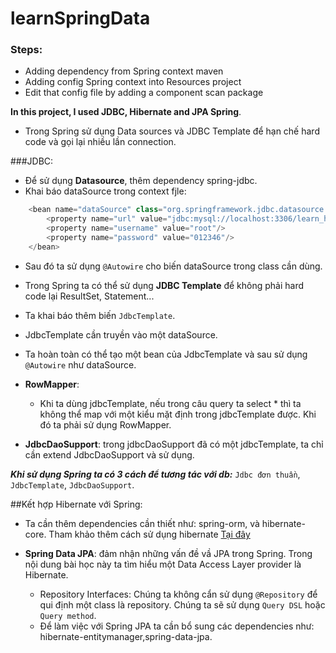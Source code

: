 # learnSpringData

### Steps:

- Adding dependency from Spring context maven
- Adding config Spring context into Resources project
- Edit that config file by adding a component scan package

**In this project, I used JDBC, Hibernate and JPA Spring**.


* Trong Spring sử dụng Data sources và JDBC Template để hạn chế hard code và gọi lại nhiều lần connection.


###JDBC:

- Để sử dụng **Datasource**, thêm dependency spring-jdbc.
- Khai báo dataSource trong context fjle:

```java
    <bean name="dataSource" class="org.springframework.jdbc.datasource.DriverManagerDataSource">
        <property name="url" value="jdbc:mysql://localhost:3306/learn_hibernate"/>
        <property name="username" value="root"/>
        <property name="password" value="012346"/>
    </bean>
```
- Sau đó ta sử dụng ``@Autowire`` cho biến dataSource trong class cần dùng.

- Trong Spring ta có thể sử dụng **JDBC Template** để không phải hard code lại ResultSet, Statement...
- Ta khai báo thêm biến ``JdbcTemplate``.
- JdbcTemplate cần truyền vào một dataSource.
- Ta hoàn toàn có thể tạo một bean của JdbcTemplate và sau sử dụng ``@Autowire`` như dataSource.

- **RowMapper**:
    - Khi ta dùng jdbcTemplate, nếu trong câu query ta select * thì ta không thể map với một kiểu mặt định trong jdbcTemplate được.
    Khi đó ta phải sử dụng RowMapper. 

- **JdbcDaoSupport**: trong jdbcDaoSupport đã có một jdbcTemplate, ta chỉ cần extend JdbcDaoSupport và sử dụng.

***Khi sử dụng Spring ta có 3 cách để tương tác với db:*** ``Jdbc đơn thuần``, ``JdbcTemplate``, ``JdbcDaoSupport``.


##Kết hợp Hibernate với Spring:

- Ta cần thêm dependencies cần thiết như: spring-orm, và hibernate-core. Tham khảo thêm cách sử dụng hibernate [Tại đây]()

- **Spring Data JPA**: đảm nhận những vấn đề vầ JPA trong Spring. Trong nội dung bài học này ta tìm hiểu một Data Access Layer provider là Hibernate.
    - Repository Interfaces: Chúng ta không cẩn sử dụng ``@Repository`` để qui định một class là repository. Chúng ta sẽ sử dụng ``Query DSL`` hoặc
     ``Query method``.
    - Để làm việc với Spring JPA ta cần bổ sung các dependencies như: hibernate-entitymanager,spring-data-jpa.